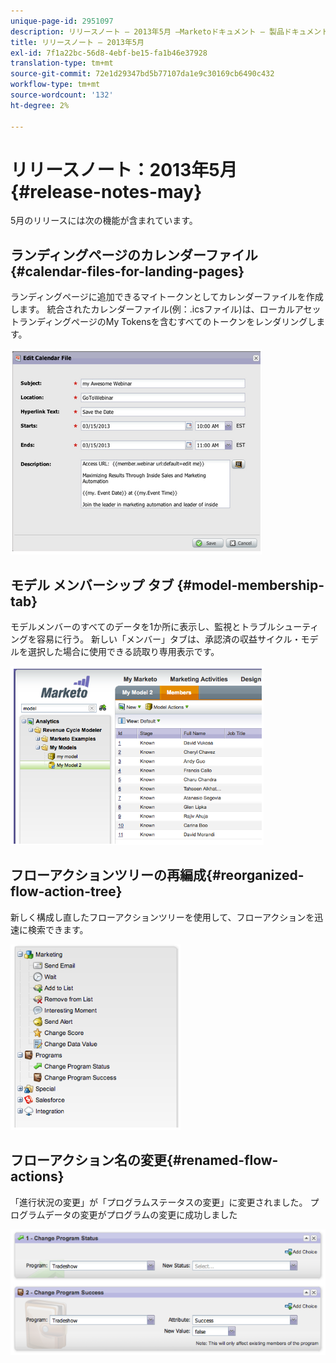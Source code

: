```yaml
---
unique-page-id: 2951097
description: リリースノート — 2013年5月 —Marketoドキュメント — 製品ドキュメント
title: リリースノート — 2013年5月
exl-id: 7f1a22bc-56d8-4ebf-be15-fa1b46e37928
translation-type: tm+mt
source-git-commit: 72e1d29347bd5b77107da1e9c30169cb6490c432
workflow-type: tm+mt
source-wordcount: '132'
ht-degree: 2%

---
```


# リリースノート：2013年5月{#release-notes-may}

5月のリリースには次の機能が含まれています。

## ランディングページのカレンダーファイル{#calendar-files-for-landing-pages}

ランディングページに追加できるマイトークンとしてカレンダーファイルを作成します。 統合されたカレンダーファイル(例：.icsファイル)は、ローカルアセットランディングページのMy Tokensを含むすべてのトークンをレンダリングします。

![](assets/image2014-9-22-16-3a3-3a18.png)

## モデル メンバーシップ タブ {#model-membership-tab}

モデルメンバーのすべてのデータを1か所に表示し、監視とトラブルシューティングを容易に行う。 新しい「メンバー」タブは、承認済の収益サイクル・モデルを選択した場合に使用できる読取り専用表示です。

![](assets/image2014-9-22-16-3a3-3a33.png)

## フローアクションツリーの再編成{#reorganized-flow-action-tree}

新しく構成し直したフローアクションツリーを使用して、フローアクションを迅速に検索できます。

![](assets/image2014-9-22-16-3a3-3a58.png)

## フローアクション名の変更{#renamed-flow-actions}

「進行状況の変更」が「プログラムステータスの変更」に変更されました。 プログラムデータの変更がプログラムの変更に成功しました

![](assets/image2014-9-22-16-3a4-3a17.png)
